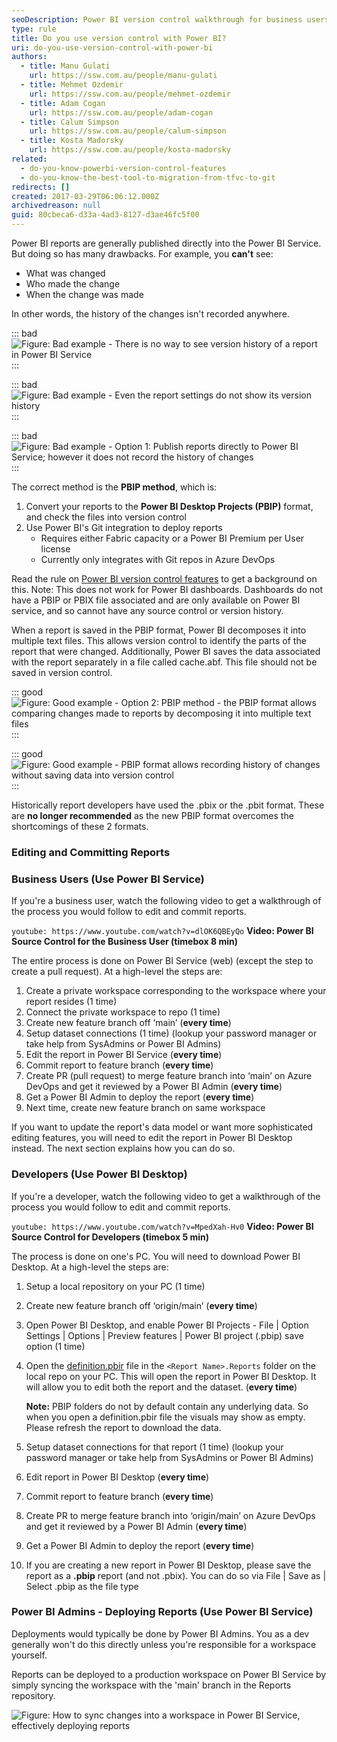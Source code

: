```yaml
---
seoDescription: Power BI version control walkthrough for business users and developers. Learn how to edit and commit reports using Power BI Service or Power BI Desktop, and deploy changes to production workspaces.
type: rule
title: Do you use version control with Power BI?
uri: do-you-use-version-control-with-power-bi
authors:
  - title: Manu Gulati
    url: https://ssw.com.au/people/manu-gulati
  - title: Mehmet Ozdemir
    url: https://ssw.com.au/people/mehmet-ozdemir
  - title: Adam Cogan
    url: https://ssw.com.au/people/adam-cogan
  - title: Calum Simpson
    url: https://ssw.com.au/people/calum-simpson
  - title: Kosta Madorsky
    url: https://ssw.com.au/people/kosta-madorsky
related:
  - do-you-know-powerbi-version-control-features
  - do-you-know-the-best-tool-to-migration-from-tfvc-to-git
redirects: []
created: 2017-03-29T06:06:12.000Z
archivedreason: null
guid: 80cbeca6-d33a-4ad3-8127-d3ae46fc5f00
---
```


Power BI reports are generally published directly into the Power BI Service. But doing so has many drawbacks. For example, you **can't** see:

- What was changed
- Who made the change
- When the change was made

In other words, the history of the changes isn't recorded anywhere.

<!--endintro-->

::: bad
![Figure: Bad example - There is no way to see version history of a report in Power BI Service](bad-example-no-history-in-powerbi-service-1.png)
:::

::: bad
![Figure: Bad example - Even the report settings do not show its version history](bad-example-no-history-in-powerbi-service-2.png)
:::

::: bad
![Figure: Bad example - Option 1: Publish reports directly to Power BI Service; however it does not record the history of changes](bad-example-publish-report-directly.png)
:::

The correct method is the **PBIP method**, which is: 

1. Convert your reports to the **Power BI Desktop Projects (PBIP)** format, and check the files into version control
2. Use Power BI's Git integration to deploy reports
   * Requires either Fabric capacity or a Power BI Premium per User license
   * Currently only integrates with Git repos in Azure DevOps

Read the rule on [Power BI version control features](/do-you-know-powerbi-version-control-features) to get a background on this. Note: This does not work for Power BI dashboards. Dashboards do not have a PBIP or PBIX file associated and are only available on Power BI service, and so cannot have any source control or version history.

When a report is saved in the PBIP format, Power BI decomposes it into multiple text files. This allows version control to identify the parts of the report that were changed. Additionally, Power BI saves the data associated with the report separately in a file called cache.abf. This file should not be saved in version control.

::: good
![Figure: Good example - Option 2: PBIP method - the PBIP format allows comparing changes made to reports by decomposing it into multiple text files](good-example-compare-changes-2.png)
:::

::: good
![Figure: Good example - PBIP format allows recording history of changes without saving data into version control](good-example-history-recorded.png)
:::

Historically report developers have used the .pbix or the .pbit format. These are **no longer recommended** as the new PBIP format overcomes the shortcomings of these 2 formats. 

### Editing and Committing Reports
### Business Users (Use Power BI Service)

If you're a business user, watch the following video to get a walkthrough of the process you would follow to edit and commit reports.

`youtube: https://www.youtube.com/watch?v=dlOK6QBEyQo`
**Video: Power BI Source Control for the Business User (timebox 8 min)**

The entire process is done on Power BI Service (web) (except the step to create a pull request). At a high-level the steps are:

1. Create a private workspace corresponding to the workspace where your report resides (1 time)
2. Connect the private workspace to repo (1 time)
3. Create new feature branch off ‘main’ (**every time**)
4. Setup dataset connections (1 time) (lookup your password manager or take help from SysAdmins or Power BI Admins)
5. Edit the report in Power BI Service (**every time**)
6. Commit report to feature branch (**every time**)
7. Create PR (pull request) to merge feature branch into ‘main’ on Azure DevOps and get it reviewed by a Power BI Admin (**every time**)
8. Get a Power BI Admin to deploy the report (**every time**)
9. Next time, create new feature branch on same workspace

If you want to update the report's data model or want more sophisticated editing features, you will need to edit the report in Power BI Desktop instead. The next section explains how you can do so.

### Developers (Use Power BI Desktop)

If you're a developer, watch the following video to get a walkthrough of the process you would follow to edit and commit reports.

`youtube: https://www.youtube.com/watch?v=MpedXah-Hv0`
**Video: Power BI Source Control for Developers (timebox 5 min)**

The process is done on one's PC. You will need to download Power BI Desktop. At a high-level the steps are:

1. Setup a local repository on your PC (1 time)
2. Create new feature branch off ‘origin/main’ (**every time**)
3. Open Power BI Desktop, and enable Power BI Projects - File | Option Settings | Options | Preview features | Power BI project (.pbip) save option (1 time)
4. Open the [definition.pbir](https://learn.microsoft.com/en-us/power-bi/developer/projects/projects-report#definitionpbir?WT.mc_id=DOP-MVP-33518) file in the `<Report Name>.Reports` folder on the local repo on your PC. This will open the report in Power BI Desktop. It will allow you to edit both the report and the dataset. (**every time**)

   **Note:** PBIP folders do not by default contain any underlying data. So when you open a definition.pbir file the visuals may show as empty. Please refresh the report to download the data.

5. Setup dataset connections for that report (1 time) (lookup your password manager or take help from SysAdmins or Power BI Admins)
6. Edit report in Power BI Desktop (**every time**)
7. Commit report to feature branch (**every time**)
8. Create PR to merge feature branch into ‘origin/main’ on Azure DevOps and get it reviewed by a Power BI Admin (**every time**)
9. Get a Power BI Admin to deploy the report (**every time**)
10. If you are creating a new report in Power BI Desktop, please save the report as a **.pbip** report (and not .pbix). You can do so via File | Save as | Select .pbip as the file type

### Power BI Admins - Deploying Reports (Use Power BI Service)

Deployments would typically be done by Power BI Admins. You as a dev generally won't do this directly unless you're responsible for a workspace yourself.

Reports can be deployed to a production workspace on Power BI Service by simply syncing the workspace with the 'main' branch in the Reports repository.

![Figure: How to sync changes into a workspace in Power BI Service, effectively deploying reports](SyncChanges.png)
